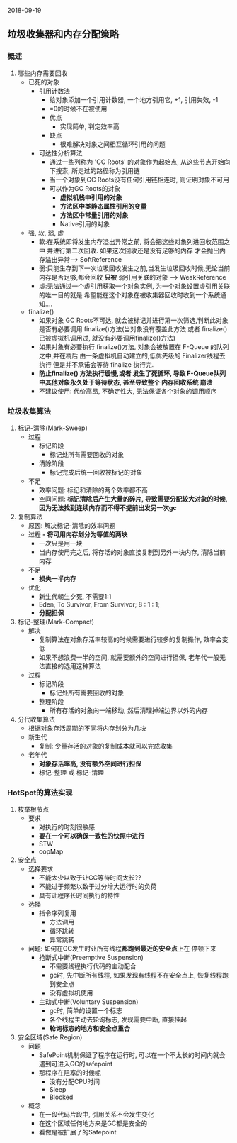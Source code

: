 2018-09-19

## 垃圾收集器和内存分配策略

### 概述
1. 哪些内存需要回收
    - 已死的对象
        - 引用计数法
            - 给对象添加一个引用计数器, 一个地方引用它, +1, 引用失效, -1
            - =0的时候不在被使用
            - 优点
                - 实现简单, 判定效率高
            - 缺点
                - 很难解决对象之间相互循环引用的问题
        - 可达性分析算法
            - 通过一些列称为 'GC Roots' 的对象作为起始点, 从这些节点开始向下搜索, 所走过的路径称为引用链
            - 当一个对象到GC Roots没有任何引用链相连时, 则证明对象不可用
            - 可以作为GC Roots的对象
                - **虚拟机栈中引用的对象**
                - **方法区中类静态属性引用的变量**
                - **方法区中常量引用的对象**
                - Native引用的对象
    - 强, 软, 弱, 虚
        - 软:在系统即将发生内存溢出异常之前, 将会把这些对象列进回收范围之中 并进行第二次回收. 如果这次回收还是没有足够的内存
            才会抛出内存溢出异常--> SoftReference
        - 弱:只能生存到下一次垃圾回收发生之前,当发生垃圾回收时候,无论当前内存是否足够,都会回收 **只被** 弱引用关联的对象 --> WeakReference
        - 虚:无法通过一个虚引用获取一个对象实例, 为一个对象设置虚引用关联的唯一目的就是 希望能在这个对象在被收集器回收时收到一个系统通知....
    - finalize()
      - 如果对象 GC Roots不可达, 就会被标记并进行第一次筛选,判断此对象是否有必要调用 finalize()方法(当对象没有覆盖此方法 或者 finalize() 已被虚拟机调用过, 
        就没有必要调用finalize()方法)
      - 如果对象有必要执行 finalize()方法, 对象会被放置在 F-Queue 的队列之中,并在稍后 由一条虚拟机自动建立的,低优先级的 Finalizer线程去执行
        但是并不承诺会等待 finalize 执行完.
      - **防止finalize() 方法执行缓慢,或者 发生了死循环, 导致 F-Queue队列中其他对象永久处于等待状态, 甚至导致整个 内存回收系统 崩溃**
      - 不建议使用: 代价高昂, 不确定性大, 无法保证各个对象的调用顺序

### 垃圾收集算法
1. 标记-清除(Mark-Sweep)
    - 过程
        - 标记阶段
            - 标记处所有需要回收的对象
        - 清除阶段
            - 标记完成后统一回收被标记的对象
    - 不足
        - 效率问题: 标记和清除的两个效率都不高
        - 空间问题: **标记清除后产生大量的碎片, 导致需要分配较大对象的时候, 因为无法找到连续内存而不得不提前出发另一次gc**
2. 复制算法
    - 原因: 解决标记-清除的效率问题
    - 过程
        **- 将可用内存划分为等值的两块**
        - 一次只是用一块
        - 当内存使用完之后, 将存活的对象直接复制到另外一块内存, 清除当前内存
    - 不足
        - **损失一半内存**
    - 优化
        - 新生代朝生夕死, 不需要1:1
        - Eden, To Survivor, From Survivor; 8 : 1 : 1;
        - **分配担保**
3. 标记-整理(Mark-Compact)
    - 解决
        - 复制算法在对象存活率较高的时候需要进行较多的复制操作, 效率会变低
        - 如果不想浪费一半的空间, 就需要额外的空间进行担保, 老年代一般无法直接的选用这种算法
    - 过程
        - 标记阶段
            - 标记处所有需要回收的对象
        - 整理阶段
            - 所有存活的对象向一端移动, 然后清理掉端边界以外的内存
4. 分代收集算法
    - 根据对象存活周期的不同将内存划分为几块
    - 新生代
        - 复制: 少量存活的对象的复制成本就可以完成收集
    - 老年代
        - **对象存活率高, 没有额外空间进行担保**
        - 标记-整理  或  标记-清理
        
### HotSpot的算法实现
1. 枚举根节点
    - 要求
        - 对执行的时刻很敏感
        - **要在一个可以确保一致性的快照中进行**
        - STW
        - oopMap
2. 安全点
    - 选择要求
        - 不能太少以致于让GC等待时间太长??
        - 不能过于频繁以致于过分增大运行时的负荷
        - 具有让程序长时间执行的特性
    - 选择
        - 指令序列复用
            - 方法调用
            - 循环跳转
            - 异常跳转
    - 问题: 如何在GC发生时让所有线程**都跑到最近的安全点**上在 停顿下来
        - 抢断式中断(Preemptive Suspension)
            - 不需要线程执行代码的主动配合
            - gc时, 先中断所有线程, 如果发现有线程不在安全点上, 恢复线程跑到安全点
            - 没有虚拟机使用
        - 主动式中断(Voluntary Suspension)
            - gc时, 简单的设置一个标志
            - 各个线程主动去轮询标志, 发现需要中断, 直接挂起
            - **轮询标志的地方和安全点重合** 
3. 安全区域(Safe Region)
    - 问题
        - SafePoint机制保证了程序在运行时, 可以在一个不太长的时间内就会遇到可进入GC的safepoint
        - 那程序在阻塞的时候呢
            - 没有分配CPU时间
            - Sleep
            - Blocked
    - 概念
        - 在一段代码片段中, 引用关系不会发生变化
        - 在这个区域任何地方来是GC都是安全的
        - 看做是被扩展了的Safepoint
    

     